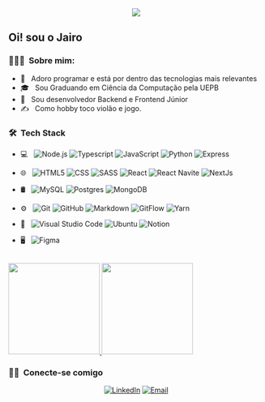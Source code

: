 <div align="center">
<img src="https://avatars.githubusercontent.com/u/65239333?v=4">
</div>
<h2>Oi! sou o Jairo</h2>

<h3> 👨🏻‍💻 &nbsp;Sobre mim: </h3>

- 🤔 &nbsp; Adoro programar e está por dentro das tecnologias mais relevantes
- 🎓 &nbsp; Sou Graduando em Ciência da Computação pela UEPB
- 💼 &nbsp; Sou desenvolvedor Backend e Frontend Júnior
- ✍️ &nbsp; Como hobby toco violão e jogo.

<h3> 🛠 &nbsp;Tech Stack</h3>

- 💻 &nbsp;
  ![Node.js](https://img.shields.io/badge/-Node.js-333333?style=flat&logo=node.js)
  ![Typescript](https://img.shields.io/badge/-Typescript-333333?style=flat&logo=Typescript&logoColor=007396)
  ![JavaScript](https://img.shields.io/badge/-JavaScript-333333?style=flat&logo=javascript)
  ![Python](https://img.shields.io/badge/-Python-333333?style=flat&logo=python)
  ![Express](https://img.shields.io/badge/-express.js-333333?style=flat&logo=express)
  
  
- 🌐 &nbsp;
  ![HTML5](https://img.shields.io/badge/-HTML5-333333?style=flat&logo=HTML5)
  ![CSS](https://img.shields.io/badge/-CSS-333333?style=flat&logo=CSS3&logoColor=1572B6)
  ![SASS](https://img.shields.io/badge/-SASS-333333?style=flat&logo=SASS&logoColor=1572B6)
  ![React](https://img.shields.io/badge/-React_Native-333333?style=flat&logo=react)
  ![React Navite](https://img.shields.io/badge/-React-333333?style=flat&logo=react)
  ![NextJs](https://img.shields.io/badge/-nextjs-333333?style=flat&logo=next.js)
  
- 🛢 &nbsp;
  ![MySQL](https://img.shields.io/badge/-MySQL-333333?style=flat&logo=mysql)
  ![Postgres](https://img.shields.io/badge/-Postgres-333333?style=flat&logo=postgresql)
  ![MongoDB](https://img.shields.io/badge/-MongoDB-333333?style=flat&logo=mongodb)
  
- ⚙️ &nbsp;
  ![Git](https://img.shields.io/badge/-Git-333333?style=flat&logo=git)
  ![GitHub](https://img.shields.io/badge/-GitHub-333333?style=flat&logo=github)
  ![Markdown](https://img.shields.io/badge/-Markdown-333333?style=flat&logo=markdown)
  ![GitFlow](https://img.shields.io/badge/-GitFlow-333333?style=flat&logo=gitflow)
  ![Yarn](https://img.shields.io/badge/-Yarn-333333?style=flat&logo=yarn)
  
- 🔧 &nbsp;
  ![Visual Studio Code](https://img.shields.io/badge/-Visual%20Studio%20Code-333333?style=flat&logo=visual-studio-code&logoColor=007ACC)
  ![Ubuntu](https://img.shields.io/badge/-Ubuntu-333333?style=flat&logo=ubuntu)
  ![Notion](https://img.shields.io/badge/-Notion-333333?style=flat&logo=notion)
  
- 🖥 &nbsp;
  ![Figma](https://img.shields.io/badge/-Figma-333333?style=flat&logo=figma)

<br/>

<a href="https://github.com/jairosl">
  <img height="180em" src="https://github-readme-stats.vercel.app/api?username=jairosl&theme=buefy&show_icons=true" />
  <img height="180em" src="https://github-readme-stats.vercel.app/api/top-langs/?username=jairosl&theme=buefy&layout=compact" />
</a>

<br/>

<h3> 🤝🏻 &nbsp;Conecte-se comigo </h3>

<p align="center">
<a href="https://www.linkedin.com/in/jairo-sl/"><img alt="LinkedIn" src="https://img.shields.io/badge/LinkedIn-jairosl-blue?style=flat-square&logo=linkedin"></a>
<a href="mailto:jairosoareslima@gmail.com"><img alt="Email" src="https://img.shields.io/badge/Email-jairosoareslima@gmail.com-blue?style=flat-square&logo=gmail"></a>
</p>
